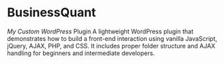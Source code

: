 # BusinessQuant
 *My Custom WordPress*
 Plugin A lightweight WordPress plugin that demonstrates how to build a front-end interaction using vanilla JavaScript, jQuery, AJAX, PHP, and CSS. It includes proper folder structure and AJAX handling for beginners and intermediate developers.
